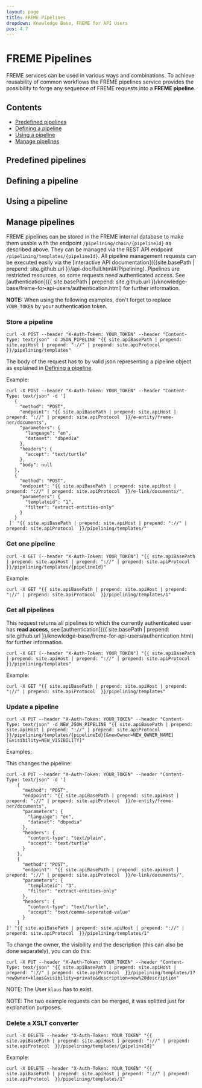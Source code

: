 ```yaml
---
layout: page
title: FREME Pipelines
dropdown: Knowledge Base, FREME for API Users
pos: 4.7
---
```


<script>
var xmlhttp = new XMLHttpRequest();
var url = "{{ site.apiBasePath | prepend: site.apiHost | prepend: "://" | prepend: site.apiProtocol  }}/pipelining/templates";

xmlhttp.onreadystatechange=function() {
    if (xmlhttp.readyState == 4 && xmlhttp.status == 200) {
        myFunction(xmlhttp.responseText);
    }
}
xmlhttp.open("GET", url, true);
xmlhttp.send();

function myFunction(response) {
    var arr = JSON.parse(response);
    var i;
    var out = "<ul>";

    for(i = 0; i < arr.length; i++) {
        out += "<li>" +
        "<a href=\"{{ site.apiBasePath | prepend: site.apiHost | prepend: "://" | prepend: site.apiProtocol  }}/pipelining/templates/"+arr[i].id+"\">"+arr[i].label+"</a>: " + (arr[i].description==null?"(missing description)":arr[i].description) +
        "</li>";
    }
    out += "</ul>";
    document.getElementById("entity-list").innerHTML = out;
}
</script>

# FREME Pipelines

FREME services can be used in various ways and combinations. To achieve reusability of common workflows the FREME pipelines service provides the possibility to forge any sequence of FREME requests into a **FREME pipeline**.

## Contents

* [Predefined pipelines](#predefined-pipelines)
* [Defining a pipeline](#defining-a-pipeline)
* [Using a pipeline](#using-a-pipeline)
* [Manage pipelines](#manage-pipelines)

## Predefined pipelines
<div id="entity-list"></div>

## Defining a pipeline

## Using a pipeline

## Manage pipelines

FREME pipelines can be stored in the FREME internal database to make them usable with the endpoint `/pipelining/chain/{pipelineId}` as described above. They can be managed via the REST API endpoint `/pipelining/templates/{pipelineId}`. All pipeline management requests can be executed easily via the [interactive API documentation]({{site.basePath | prepend: site.github.url }}/api-doc/full.html#/Pipelining). Pipelines are restricted resources, so some requests need authenticated access. See [authentication]({{ site.basePath | prepend: site.github.url }}/knowledge-base/freme-for-api-users/authentication.html) for further information.

**NOTE:** When using the following examples, don't forget to replace `YOUR_TOKEN` by your authentication token.

### Store a pipeline

```
curl -X POST --header "X-Auth-Token: YOUR_TOKEN" --header "Content-Type: text/json" -d JSON_PIPELINE "{{ site.apiBasePath | prepend: site.apiHost | prepend: "://" | prepend: site.apiProtocol  }}/pipelining/templates"
```

The body of the request has to by valid json representing a pipeline object as explained in [Defining a pipeline](#defining-a-pipeline).

Example:

```
curl -X POST --header "X-Auth-Token: YOUR_TOKEN" --header "Content-Type: text/json" -d '[
   {
     "method": "POST",
     "endpoint": "{{ site.apiBasePath | prepend: site.apiHost | prepend: "://" | prepend: site.apiProtocol  }}/e-entity/freme-ner/documents",
     "parameters": {
       "language": "en",
       "dataset": "dbpedia"
     },
     "headers": {
       "accept": "text/turtle"
     },
     "body": null
   },
   {
     "method": "POST",
     "endpoint": "{{ site.apiBasePath | prepend: site.apiHost | prepend: "://" | prepend: site.apiProtocol  }}/e-link/documents/",
     "parameters": {
       "templateid": "1",
       "filter": "extract-entities-only"
     }
   }
 ]' "{{ site.apiBasePath | prepend: site.apiHost | prepend: "://" | prepend: site.apiProtocol  }}/pipelining/templates/"
```

### Get one pipeline
```
curl -X GET [--header "X-Auth-Token: YOUR_TOKEN"] "{{ site.apiBasePath | prepend: site.apiHost | prepend: "://" | prepend: site.apiProtocol  }}/pipelining/templates/{pipelineId}"
```

Example:

```
curl -X GET "{{ site.apiBasePath | prepend: site.apiHost | prepend: "://" | prepend: site.apiProtocol  }}/pipelining/templates/1"
```

### Get all pipelines

This request returns all pipelines to which the currently authenticated user has **read access**, see [authentication]({{ site.basePath | prepend: site.github.url }}/knowledge-base/freme-for-api-users/authentication.html) for further information.

```
curl -X GET [--header "X-Auth-Token: YOUR_TOKEN"] "{{ site.apiBasePath | prepend: site.apiHost | prepend: "://" | prepend: site.apiProtocol  }}/pipelining/templates"
```

Example:

```
curl -X GET "{{ site.apiBasePath | prepend: site.apiHost | prepend: "://" | prepend: site.apiProtocol  }}/pipelining/templates"
```

### Update a pipeline
```
curl -X PUT --header "X-Auth-Token: YOUR_TOKEN" --header "Content-Type: text/json" -d NEW_JSON_PIPELINE "{{ site.apiBasePath | prepend: site.apiHost | prepend: "://" | prepend: site.apiProtocol  }}/pipelining/templates/{pipelineId}[&newOwner=NEW_OWNER_NAME][&visibility=NEW_VISIBILITY]"
```

Examples:


This changes the pipeline:

```
curl -X PUT --header "X-Auth-Token: YOUR_TOKEN" --header "Content-Type: text/json" -d '[
    {
      "method": "POST",
      "endpoint": "{{ site.apiBasePath | prepend: site.apiHost | prepend: "://" | prepend: site.apiProtocol  }}/e-entity/freme-ner/documents",
      "parameters": {
        "language": "en",
    	"dataset": "dbpedia"
      },
      "headers": {
        "content-type": "text/plain",
        "accept": "text/turtle"
      }
    },
    {
      "method": "POST",
      "endpoint": "{{ site.apiBasePath | prepend: site.apiHost | prepend: "://" | prepend: site.apiProtocol  }}/e-link/documents/",
      "parameters": {
        "templateid": "3",
    	"filter": "extract-entities-only"
      },
      "headers": {
        "content-type": "text/turtle",
        "accept": "text/comma-seperated-value"
      }
    }
]' "{{ site.apiBasePath | prepend: site.apiHost | prepend: "://" | prepend: site.apiProtocol  }}/pipelining/templates/1"
```

To change the owner, the visibility and the description (this can also be done separately), you can do this:

```
curl -X PUT --header "X-Auth-Token: YOUR_TOKEN" --header "Content-Type: text/json" "{{ site.apiBasePath | prepend: site.apiHost | prepend: "://" | prepend: site.apiProtocol  }}/pipelining/templates/1?newOwner=klaus&visibility=private&description=new%20description"
```

NOTE: The User `klaus` has to exist.

NOTE: The two example requests can be merged, it was splitted just for explanation purposes.

### Delete a XSLT converter
```
curl -X DELETE --header "X-Auth-Token: YOUR_TOKEN" "{{ site.apiBasePath | prepend: site.apiHost | prepend: "://" | prepend: site.apiProtocol  }}/pipelining/templates/{pipelineId}"
```

Example:

```
curl -X DELETE --header "X-Auth-Token: YOUR_TOKEN" "{{ site.apiBasePath | prepend: site.apiHost | prepend: "://" | prepend: site.apiProtocol  }}/pipelining/templates/1"
```



